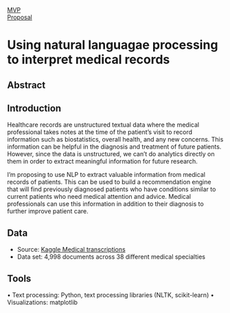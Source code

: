 [MVP](https://github.com/lee-jin81/metis_project_5_nlp/blob/main/nlp_mvp.md) <br>
[Proposal](https://github.com/lee-jin81/metis_project_5_nlp/blob/main/nlp_proposal.pdf) <br>

# Using natural languagae processing to interpret medical records

## Abstract

## Introduction
Healthcare records are unstructured textual data where the medical professional takes notes at the time of the patient’s visit to record information such as biostatistics, overall health, and any new concerns. This information can be helpful in the diagnosis and treatment of future patients.  However, since the data is unstructured, we can’t do analytics directly on them in order to extract meaningful information for future research. 

I’m proposing to use NLP to extract valuable information from medical records of patients. This can be used to build a recommendation engine that will find previously diagnosed patients who have conditions similar to current patients who need medical attention and advice.  Medical professionals can use this information in addition to their diagnosis to further improve patient care. 

## Data
* Source: [Kaggle Medical transcriptions](https://www.kaggle.com/datasets/tboyle10/medicaltranscriptions)
* Data set: 4,998 documents across 38 different medical specialties

## Tools
•	Text processing: Python, text processing libraries (NLTK, scikit-learn)
•	Visualizations: matplotlib

